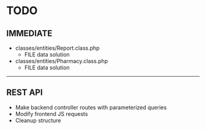 # TODO

  ## IMMEDIATE
  + classes/entities/Report.class.php
    - FILE data solution
  + classes/entities/Pharmacy.class.php
    - FILE data solution
  
  ______

  ## REST API
  + Make backend controller routes with parameterized queries
  + Modify frontend JS requests
  + Cleanup structure